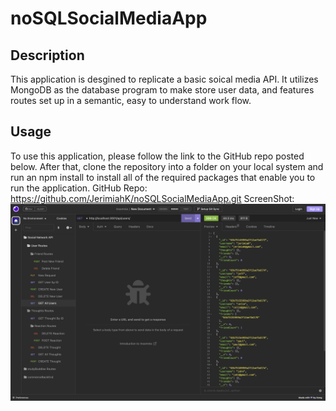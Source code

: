# noSQLSocialMediaApp

## Description
This application is desgined to replicate a basic soical media API. It utilizes MongoDB as the database program to make store user data, and features routes set up in a semantic, easy to understand work flow. 

## Usage
To use this application, please follow the link to the GitHub repo posted below. After that, clone the repository into a folder on your local system and run an npm install to install all of the required packages that enable you to run the application. GitHub Repo: https://github.com/JerimiahK/noSQLSocialMediaApp.git ScreenShot:![](assets/images/Screen%20Shot%202023-01-06%20at%202.25.07%20PM.png)